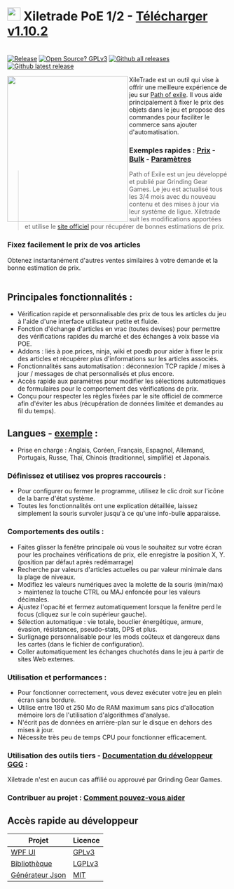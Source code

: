 # <img src="https://i.imgur.com/dhWQgtY.png" width="30" height="30"> Xiletrade PoE 1/2 - [Télécharger v1.10.2](https://github.com/maxensas/xiletrade/releases/download/1.10.2/Xiletrade_win-x64.7z)  

[<img width="20" height="15" src="https://user-images.githubusercontent.com/62154281/104107842-feae5080-52bf-11eb-8e8f-d8827f1f0334.png">](https://github.com/maxensas/xiletrade)
[<img width="20" height="15" src="https://user-images.githubusercontent.com/62154281/104107838-fd7d2380-52bf-11eb-8d47-f949fd7a3b58.png">](https://github.com/maxensas/xiletrade/blob/master/readme/README.kr.md)
[<img width="20" height="15" src="https://user-images.githubusercontent.com/62154281/104107835-fd7d2380-52bf-11eb-8e08-614b2610eca4.png">](https://github.com/maxensas/xiletrade/blob/master/readme/README.fr.md)
[<img width="20" height="15" src="https://user-images.githubusercontent.com/62154281/104107839-fe15ba00-52bf-11eb-807e-25088a595f33.png">](https://github.com/maxensas/xiletrade/blob/master/readme/README.es.md)
[<img width="20" height="15" src="https://user-images.githubusercontent.com/62154281/104107836-fd7d2380-52bf-11eb-8ba2-bcdc04dab8b9.png">](https://github.com/maxensas/xiletrade/blob/master/readme/README.de.md)
[<img width="20" height="15" src="https://user-images.githubusercontent.com/62154281/104107833-fce48d00-52bf-11eb-896a-c5671965cb51.png">](https://github.com/maxensas/xiletrade/blob/master/readme/README.pt.md)
[<img width="20" height="15" src="https://user-images.githubusercontent.com/62154281/104107837-fd7d2380-52bf-11eb-8df0-091c9d9cc05a.png">](https://github.com/maxensas/xiletrade/blob/master/readme/README.ru.md)
[<img width="20" height="15" src="https://user-images.githubusercontent.com/62154281/104107841-feae5080-52bf-11eb-8ca7-1f402cbf6e5e.png">](https://github.com/maxensas/xiletrade/blob/master/readme/README.th.md)
[<img width="20" height="15" src="https://user-images.githubusercontent.com/62154281/104107840-fe15ba00-52bf-11eb-939e-d98bba60877d.png">](https://github.com/maxensas/xiletrade/blob/master/readme/README.tw.md)
[<img width="20" height="15" src="https://user-images.githubusercontent.com/62154281/104107834-fce48d00-52bf-11eb-8902-02d5a6d457c8.png">](https://github.com/maxensas/xiletrade/blob/master/readme/README.cn.md)
[<img width="20" height="15" src="https://user-images.githubusercontent.com/62154281/222918792-06b9c888-bb96-40af-a27c-68b664fe60b5.png">](https://github.com/maxensas/xiletrade/blob/master/readme/README.jp.md)<br>
[![Release](https://img.shields.io/github/release/maxensas/xiletrade.svg)](https://github.com/maxensas/xiletrade/releases/) 
[![Open Source? GPLv3](https://badgen.net/badge/Open%20Source%20%3F/GPLv3/green?icon=github)](https://github.com/maxensas/xiletrade/tree/master/src)
[![Github all releases](https://img.shields.io/github/downloads/maxensas/xiletrade/total.svg)](https://GitHub.com/maxensas/xiletrade/releases/) [![Github latest release](https://img.shields.io/github/downloads/maxensas/xiletrade/latest/total.svg)](https://GitHub.com/maxensas/xiletrade/releases/)

<img align="left" width="275" height="332" src="https://user-images.githubusercontent.com/62154281/120821993-3dd28c00-c556-11eb-95ae-515e6a3399c4.png">

XileTrade est un outil qui vise à offrir une meilleure expérience de jeu sur [Path of exile](https://fr.pathofexile.com/). Il vous aide principalement à fixer le prix des objets dans le jeu et propose des commandes pour faciliter le commerce sans ajouter d'automatisation.
### Exemples rapides : [Prix](https://youtu.be/4mP3uOsr8oc) - [Bulk](https://youtu.be/6yuLZXTho-A) - [Paramètres](https://youtu.be/libdIjrNM-8 )<br>
>Path of Exile est un jeu développé et publié par Grinding Gear Games. Le jeu est actualisé tous les 3/4 mois avec du nouveau contenu et des mises à jour via leur système de ligue.
>Xiletrade suit les modifications apportées et utilise le [site officiel](https://fr.pathofexile.com/trade/) pour récupérer de bonnes estimations de prix.
### Fixez facilement le prix de vos articles
Obtenez instantanément d'autres ventes similaires à votre demande et la bonne estimation de prix.<br><br>

## Principales fonctionnalités :
* Vérification rapide et personnalisable des prix de tous les articles du jeu à l'aide d'une interface utilisateur petite et fluide.
* Fonction d'échange d'articles en vrac (toutes devises) pour permettre des vérifications rapides du marché et des échanges à voix basse via POE.
* Addons : liés à poe.prices, ninja, wiki et poedb pour aider à fixer le prix des articles et récupérer plus d'informations sur les articles associés.
* Fonctionnalités sans automatisation : déconnexion TCP rapide / mises à jour / messages de chat personnalisés et plus encore.
* Accès rapide aux paramètres pour modifier les sélections automatiques de formulaires pour le comportement des vérifications de prix.
* Conçu pour respecter les règles fixées par le site officiel de commerce afin d'éviter les abus (récupération de données limitée et demandes au fil du temps).

## Langues - [exemple](https://github.com/maxensas/xiletrade/blob/master/LANGUAGES.md) :
* Prise en charge : Anglais, Coréen, Français, Espagnol, Allemand, Portugais, Russe, Thaï, Chinois (traditionnel, simplifié) et Japonais.

### Définissez et utilisez vos propres raccourcis :
* Pour configurer ou fermer le programme, utilisez le clic droit sur l'icône de la barre d'état système.
* Toutes les fonctionnalités ont une explication détaillée, laissez simplement la souris survoler jusqu'à ce qu'une info-bulle apparaisse.

### Comportements des outils :
* Faites glisser la fenêtre principale où vous le souhaitez sur votre écran pour les prochaines vérifications de prix, elle enregistre la position X, Y. (position par défaut après redémarrage)
* Recherche par valeurs d'articles actuelles ou par valeur minimale dans la plage de niveaux.
* Modifiez les valeurs numériques avec la molette de la souris (min/max) > maintenez la touche CTRL ou MAJ enfoncée pour les valeurs décimales.
* Ajustez l'opacité et fermez automatiquement lorsque la fenêtre perd le focus (cliquez sur le coin supérieur gauche).
* Sélection automatique : vie totale, bouclier énergétique, armure, évasion, résistances, pseudo-stats, DPS et plus.
* Surlignage personnalisable pour les mods coûteux et dangereux dans les cartes (dans le fichier de configuration).
* Coller automatiquement les échanges chuchotés dans le jeu à partir de sites Web externes.

### Utilisation et performances :
* Pour fonctionner correctement, vous devez exécuter votre jeu en plein écran sans bordure.
* Utilise entre 180 et 250 Mo de RAM maximum sans pics d'allocation mémoire lors de l'utilisation d'algorithmes d'analyse.
* N'écrit pas de données en arrière-plan sur le disque en dehors des mises à jour.
* Nécessite très peu de temps CPU pour fonctionner efficacement.

### Utilisation des outils tiers - [Documentation du développeur GGG](https://www.pathofexile.com/developer/docs/index#policy) :
Xiletrade n'est en aucun cas affilié ou approuvé par Grinding Gear Games.<br>

### Contribuer au projet : [Comment pouvez-vous aider](https://github.com/maxensas/xiletrade/blob/master/CONTRIBUTING.md)

## Accès rapide au développeur
| Projet | Licence |
|---------|---------|
| [WPF UI](https://github.com/maxensas/xiletrade/tree/master/src/Xiletrade) | [GPLv3](https://github.com/maxensas/xiletrade/blob/master/licenses/LICENSE_Xiletrade) |
| [Bibliothèque](https://github.com/maxensas/xiletrade/tree/master/src/Xiletrade.Library) | [LGPLv3](https://github.com/maxensas/xiletrade/blob/master/licenses/LICENSE_XiletradeLibrary) |
| [Générateur Json](https://github.com/maxensas/xiletrade/tree/master/src/Xiletrade.Json) | [MIT](https://github.com/maxensas/xiletrade/blob/master/licenses/LICENSE_XiletradeJson) |
